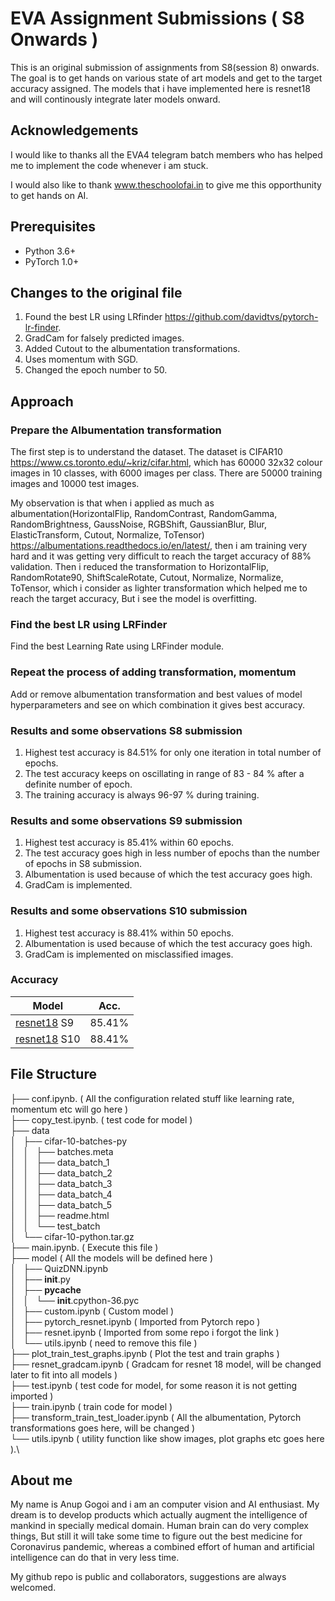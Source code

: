 # EVA Assignment Submissions ( S8 Onwards )

This is an original submission of assignments from S8(session 8) onwards. The goal is to get hands on various state of art models and get to the target accuracy assigned.
The models that i have implemented here is resnet18 and will continously integrate later models onward. 

## Acknowledgements

I would like to thanks all the EVA4 telegram batch members who has helped me to implement the code whenever i am stuck.

I would also like to thank www.theschoolofai.in to give me this opporthunity to get hands on AI. 

## Prerequisites
- Python 3.6+
- PyTorch 1.0+

## Changes to the original file

1. Found the best LR using LRfinder https://github.com/davidtvs/pytorch-lr-finder.
2. GradCam for falsely predicted images.
3. Added Cutout to the albumentation transformations.
4. Uses momentum with SGD.
5. Changed the epoch number to 50.

## Approach

### Prepare the Albumentation transformation
The first step is to understand the dataset. The dataset is CIFAR10 https://www.cs.toronto.edu/~kriz/cifar.html, which has  60000 32x32 colour images in 10 classes, with 6000 images per class. There are 50000 training images and 10000 test images.

My observation is that when i applied as much as albumentation(HorizontalFlip, RandomContrast, RandomGamma, RandomBrightness, GaussNoise, RGBShift, GaussianBlur, Blur, ElasticTransform, Cutout, Normalize, ToTensor) https://albumentations.readthedocs.io/en/latest/, then i am training very hard and it was getting very difficult to reach the target accuracy of 88% validation. Then i reduced the transformation to HorizontalFlip, RandomRotate90, ShiftScaleRotate, Cutout, Normalize, Normalize, ToTensor, which i consider as lighter transformation which helped me to reach the target accuracy, But i see the model is overfitting. 

### Find the best LR using LRFinder

Find the best Learning Rate using LRFinder module.

### Repeat the process of adding transformation, momentum

Add or remove albumentation transformation and best values of model hyperparameters and see on which combination it gives best accuracy.

### Results and some observations S8 submission
1. Highest test accuracy is 84.51% for only one iteration in total number of epochs.
2. The test accuracy keeps on oscillating in range of 83 - 84 % after a definite number of epoch.
3. The training accuracy is always 96-97 % during training.

### Results and some observations S9 submission
1. Highest test accuracy is 85.41% within 60 epochs. 
2. The test accuracy goes high in less number of epochs than the number of epochs in S8 submission.
3. Albumentation is used because of which the test accuracy goes high.
4. GradCam is implemented.

### Results and some observations S10 submission
1. Highest test accuracy is 88.41% within 50 epochs. 
3. Albumentation is used because of which the test accuracy goes high.
4. GradCam is implemented on misclassified images.

### Accuracy
| Model             | Acc.        |
| ----------------- | ----------- |
| [resnet18](https://arxiv.org/abs/1512.03385) S9         | 85.41%      |
| [resnet18](https://arxiv.org/abs/1512.03385) S10         | 88.41%      |

## File Structure
├── conf.ipynb. ( All the configuration related stuff like learning rate, momentum etc will go here )\
├── copy_test.ipynb. ( test code for model )\
├── data\
│   ├── cifar-10-batches-py\
│   │   ├── batches.meta\
│   │   ├── data_batch_1\
│   │   ├── data_batch_2\
│   │   ├── data_batch_3\
│   │   ├── data_batch_4\
│   │   ├── data_batch_5\
│   │   ├── readme.html\
│   │   └── test_batch\
│   └── cifar-10-python.tar.gz\
├── main.ipynb. ( Execute this file )\
├── model ( All the models will be defined here )\
│   ├── QuizDNN.ipynb\
│   ├── __init__.py\
│   ├── __pycache__\
│   │   └── __init__.cpython-36.pyc\
│   ├── custom.ipynb ( Custom model )\
│   ├── pytorch_resnet.ipynb ( Imported from Pytorch repo )\
│   ├── resnet.ipynb ( Imported from some repo i forgot the link )\
│   └── utils.ipynb ( need to remove this file )\
├── plot_train_test_graphs.ipynb ( Plot the test and train graphs )\
├── resnet_gradcam.ipynb ( Gradcam for resnet 18 model, will be changed later to fit into all models )\
├── test.ipynb ( test code for model, for some reason it is not getting imported )\
├── train.ipynb ( train code for model )\
├── transform_train_test_loader.ipynb ( All the albumentation, Pytorch transformations goes here, will be changed )\
└── utils.ipynb ( utility function like show images, plot graphs etc goes here ).\

## About me
My name is Anup Gogoi and i am an computer vision and AI enthusiast. My dream is to develop products which actually augment the intelligence of mankind in specially medical domain. Human brain can do very complex things, But still it will take some time to figure out the best medicine for Coronavirus pandemic, whereas a combined effort of human and artificial intelligence can do that in very less time.

My github repo is public and collaborators, suggestions are always welcomed.




